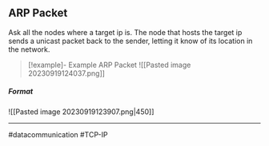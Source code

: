## ARP Packet
Ask all the nodes where a target ip is. The node that hosts the target ip sends a unicast packet back to the sender, letting it know of its location in the network.

>[!example]- Example ARP Packet
>![[Pasted image 20230919124037.png]]

##### Format
![[Pasted image 20230919123907.png|450]]

---
#datacommunication #TCP-IP